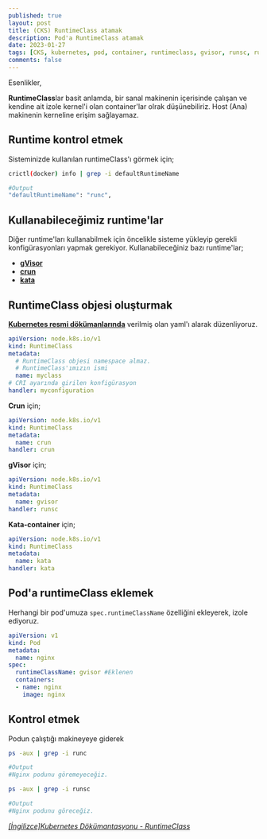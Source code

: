 ```yaml
---
published: true
layout: post
title: (CKS) RuntimeClass atamak
description: Pod'a RuntimeClass atamak
date: 2023-01-27
tags: [CKS, kubernetes, pod, container, runtimeclass, gvisor, runsc, runc]
comments: false
---
```


Esenlikler,

**RuntimeClass**lar basit anlamda, bir sanal makinenin içerisinde çalışan ve kendine ait izole kernel'i olan container'lar olrak düşünebiliriz. Host (Ana) makinenin kerneline erişim sağlayamaz.

## Runtime kontrol etmek

Sisteminizde kullanılan runtimeClass'ı görmek için;
```bash
crictl(docker) info | grep -i defaultRuntimeName

#Output
"defaultRuntimeName": "runc",
```
## Kullanabileceğimiz runtime'lar

Diğer runtime'ları kullanabilmek için öncelikle sisteme yükleyip gerekli konfigürasyonları yapmak gerekiyor. Kullanabileceğiniz bazı runtime'lar;
* [**gVisor**](https://gvisor.dev/docs/user_guide/install/)
* [**crun**](https://github.com/containers/crun)
* [**kata**](https://github.com/kata-containers/kata-containers)

## RuntimeClass objesi oluşturmak

[**Kubernetes resmi dökümanlarında**](https://kubernetes.io/docs/concepts/containers/runtime-class/#2-create-the-corresponding-runtimeclass-resources) verilmiş olan yaml'ı alarak düzenliyoruz.

```yaml
apiVersion: node.k8s.io/v1
kind: RuntimeClass
metadata:
  # RuntimeClass objesi namespace almaz.
  # RuntimeClass'ımızın ismi
  name: myclass 
# CRI ayarında girilen konfigürasyon
handler: myconfiguration 
```

**Crun** için;
```yaml
apiVersion: node.k8s.io/v1
kind: RuntimeClass
metadata:
  name: crun
handler: crun
```
**gVisor** için;
```yaml
apiVersion: node.k8s.io/v1
kind: RuntimeClass
metadata:
  name: gvisor
handler: runsc
```
**Kata-container** için;
```yaml
apiVersion: node.k8s.io/v1
kind: RuntimeClass
metadata:
  name: kata
handler: kata
```

## Pod'a runtimeClass eklemek

Herhangi bir pod'umuza `spec.runtimeClassName` özelliğini ekleyerek, izole ediyoruz.

```yaml
apiVersion: v1
kind: Pod
metadata:
  name: nginx
spec:
  runtimeClassName: gvisor #Eklenen
  containers:
  - name: nginx
    image: nginx
```

## Kontrol etmek

Podun çalıştığı makineyeye giderek
```bash
ps -aux | grep -i runc

#Output
#Nginx podunu göremeyeceğiz.

ps -aux | grep -i runsc

#Output
#Nginx podunu göreceğiz.
```

[_[İngilizce]Kubernetes Dökümantasyonu - RuntimeClass_](https://kubernetes.io/docs/concepts/containers/runtime-class/)